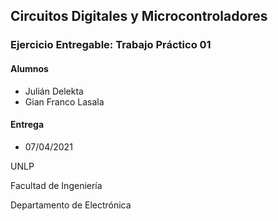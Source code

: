 ## Circuitos Digitales y Microcontroladores
### Ejercicio Entregable: Trabajo Práctico 01

#### Alumnos
- Julián Delekta
- Gian Franco Lasala

#### Entrega
- 07/04/2021

UNLP

Facultad de Ingeniería

Departamento de Electrónica
